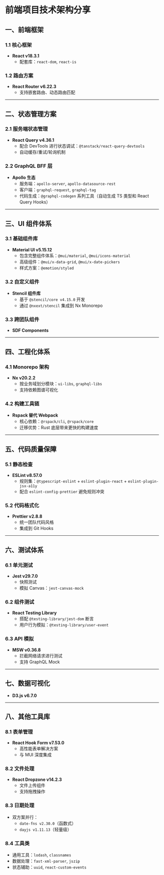 # 前端项目技术架构分享

## 一、前端框架
### 1.1 核心框架
- **React v18.3.1**
  - 配套库：`react-dom`, `react-is`

### 1.2 路由方案
- **React Router v6.22.3**
  - 支持嵌套路由、动态路由匹配

---

## 二、状态管理方案
### 2.1 服务端状态管理
- **React Query v4.36.1**
  - 配合 DevTools 进行状态调试：`@tanstack/react-query-devtools`
  - 自动缓存/重试/轮询机制

### 2.2 GraphQL BFF 层
- **Apollo 生态**
  - 服务端：`apollo-server`, `apollo-datasource-rest`
  - 客户端：`graphql-request`, `graphql-tag`
  - 代码生成：`@graphql-codegen` 系列工具（自动生成 TS 类型和 React Query Hooks）

---

## 三、UI 组件体系
### 3.1 基础组件库
- **Material UI v5.15.12**
  - 包含完整组件体系：`@mui/material`, `@mui/icons-material`
  - 高级组件：`@mui/x-data-grid`, `@mui/x-date-pickers`
  - 样式方案：`@emotion/styled`

### 3.2 自定义组件
- **Stencil 组件库**
  - 基于 `@stencil/core v4.15.0` 开发
  - 通过 `@nxext/stencil` 集成到 Nx Monorepo

### 3.3 跨团队组件
- **SDF Components**

---

## 四、工程化体系
### 4.1 Monorepo 架构
- **Nx v20.2.2**
  - 按业务域划分模块：`ui-libs`, `graphql-libs`
  - 支持依赖图谱可视化

### 4.2 构建工具链
- **Rspack 替代 Webpack**
  - 核心依赖：`@rspack/cli`, `@rspack/core`
  - 迁移优势：Rust 底层带来更快的构建速度

---

## 五、代码质量保障
### 5.1 静态检查
- **ESLint v8.57.0**
  - 规则集：`@typescript-eslint` + `eslint-plugin-react` + `eslint-plugin-jsx-a11y`
  - 配合 `eslint-config-prettier` 避免规则冲突

### 5.2 代码格式化
- **Prettier v2.8.8**
  - 统一团队代码风格
  - 集成到 Git Hooks

---

## 六、测试体系
### 6.1 单元测试
- **Jest v29.7.0**
  - 快照测试
  - 模拟 Canvas：`jest-canvas-mock`

### 6.2 组件测试
- **React Testing Library**
  - 搭配 `@testing-library/jest-dom` 断言
  - 用户行为模拟：`@testing-library/user-event`

### 6.3 API 模拟
- **MSW v0.36.8**
  - 拦截网络请求进行测试
  - 支持 GraphQL Mock

---

## 七、数据可视化
- **D3.js v6.7.0**

---

## 八、其他工具库
### 8.1 表单管理
- **React Hook Form v7.53.0**
  - 高性能表单解决方案
  - 与 MUI 深度集成

### 8.2 文件处理
- **React Dropzone v14.2.3**
  - 文件上传组件
  - 支持拖拽操作

### 8.3 日期处理
- 双方案并行：
  - `date-fns v2.30.0`（函数式）
  - `dayjs v1.11.13`（轻量级）

### 8.4 工具类
- 通用工具：`lodash`, `classnames`
- 数据处理：`fast-xml-parser`, `jszip`
- 状态辅助：`uuid`, `react-custom-events`

